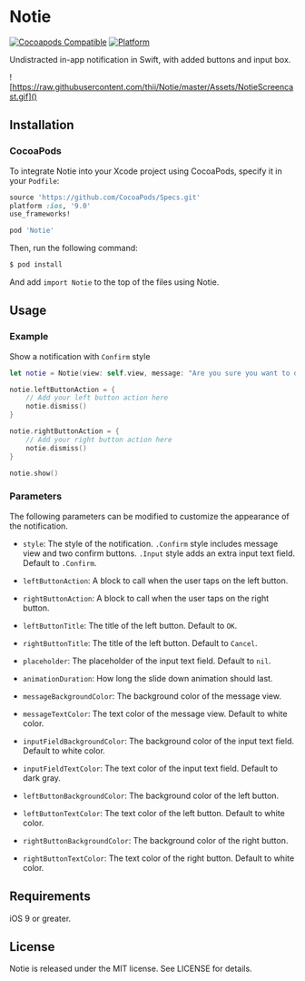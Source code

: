 Notie
=====

[![Cocoapods Compatible](https://img.shields.io/cocoapods/v/Notie.svg)](https://img.shields.io/cocoapods/v/Notie.svg)
[![Platform](https://img.shields.io/cocoapods/p/Notie.svg?style=flat)](http://cocoadocs.org/docsets/Notie)

Undistracted in-app notification in Swift, with added buttons and input box.

![https://raw.githubusercontent.com/thii/Notie/master/Assets/NotieScreencast.gif]()

## Installation

### CocoaPods

To integrate Notie into your Xcode project using CocoaPods, specify it in your `Podfile`:

```ruby
source 'https://github.com/CocoaPods/Specs.git'
platform :ios, '9.0'
use_frameworks!

pod 'Notie'
```

Then, run the following command:

```bash
$ pod install
```

And add `import Notie` to the top of the files using Notie.

## Usage

### Example

Show a notification with `Confirm` style

```swift
let notie = Notie(view: self.view, message: "Are you sure you want to do that?", style: .Confirm)

notie.leftButtonAction = {
	// Add your left button action here
    notie.dismiss()
}

notie.rightButtonAction = {
	// Add your right button action here
    notie.dismiss()
}

notie.show()
```

### Parameters

The following parameters can be modified to customize the appearance of the notification.

- `style`: The style of the notification. `.Confirm` style includes message view and two confirm buttons. `.Input` style adds an extra input text field. Default to `.Confirm`.

- `leftButtonAction`: A block to call when the user taps on the left button.

- `rightButtonAction`: A block to call when the user taps on the right button.

- `leftButtonTitle`: The title of the left button. Default to `OK`.

- `rightButtonTitle`: The title of the left button. Default to `Cancel`.

- `placeholder`: The placeholder of the input text field. Default to `nil`.

- `animationDuration`: How long the slide down animation should last.

- `messageBackgroundColor`: The background color of the message view.

- `messageTextColor`: The text color of the message view. Default to white color.

- `inputFieldBackgroundColor`: The background color of the input text field. Default to white color.

- `inputFieldTextColor`: The text color of the input text field. Default to dark gray.

- `leftButtonBackgroundColor`: The background color of the left button.

- `leftButtonTextColor`: The text color of the left button. Default to white color.

- `rightButtonBackgroundColor`: The background color of the right button.

- `rightButtonTextColor`: The text color of the right button. Default to white color.


## Requirements

iOS 9 or greater.

## License
Notie is released under the MIT license. See LICENSE for details.
